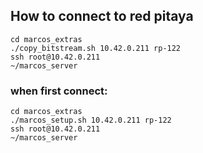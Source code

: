 ## How to connect to red pitaya

```
cd marcos_extras
./copy_bitstream.sh 10.42.0.211 rp-122
ssh root@10.42.0.211 
~/marcos_server
```

### when first connect:
```
cd marcos_extras
./marcos_setup.sh 10.42.0.211 rp-122
ssh root@10.42.0.211 
~/marcos_server
```